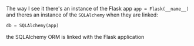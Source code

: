 The way I see it there's an instance of the Flask app `app = Flask(__name__)` and theres an instance of the `SQLAlchemy` when they are linked:
```python
db = SQLAlchemy(app)
```
the SQLAlchemy ORM is linked with the Flask application